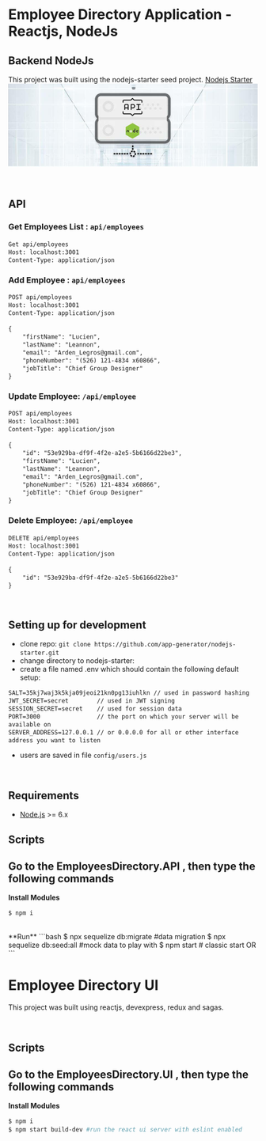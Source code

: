 
# Employee Directory Application - Reactjs, NodeJs 






## Backend NodeJs 
This project was built using the nodejs-starter seed project.
[Nodejs Starter](https://appseed.us/boilerplate-code/nodejs-starter)
<br />
![Open-Source Nodejs Starter - Product cover image.](https://github.com/app-generator/static/blob/master/products/boilerplate-code-nodejs-starter-cover.jpg?raw=true) 

<br />

## API

### Get Employees List : `api/employees`
```
Get api/employees
Host: localhost:3001
Content-Type: application/json
```

### Add Employee : `api/employees`
```
POST api/employees
Host: localhost:3001
Content-Type: application/json

{
    "firstName": "Lucien",
    "lastName": "Leannon",
    "email": "Arden_Legros@gmail.com",
    "phoneNumber": "(526) 121-4834 x60866",
    "jobTitle": "Chief Group Designer"
}
```

### Update Employee: `/api/employee`
```
POST api/employees
Host: localhost:3001
Content-Type: application/json

{
    "id": "53e929ba-df9f-4f2e-a2e5-5b6166d22be3", 
    "firstName": "Lucien",
    "lastName": "Leannon",
    "email": "Arden_Legros@gmail.com",
    "phoneNumber": "(526) 121-4834 x60866",
    "jobTitle": "Chief Group Designer"
}
```

### Delete Employee: `/api/employee`
```
DELETE api/employees
Host: localhost:3001
Content-Type: application/json

{
    "id": "53e929ba-df9f-4f2e-a2e5-5b6166d22be3"
}
```



<br />

## Setting up for development
* clone repo: `git clone https://github.com/app-generator/nodejs-starter.git` 
* change directory to nodejs-starter: 
* create a file named .env which should contain the following default setup:
```
SALT=35kj7waj3k5kja09jeoi21kn0pg13iuhlkn // used in password hashing
JWT_SECRET=secret        // used in JWT signing
SESSION_SECRET=secret    // used for session data
PORT=3000                // the port on which your server will be available on
SERVER_ADDRESS=127.0.0.1 // or 0.0.0.0 for all or other interface address you want to listen
```
* users are saved in file `config/users.js`

<br />

## Requirements
- [Node.js](https://nodejs.org/) >= 6.x



## Scripts
## Go to the EmployeesDirectory.API , then type the following commands
**Install Modules**
```bash
$ npm i
```
<br />
**Run**
```bash
$ npx sequelize db:migrate #data migration
$ npx sequelize db:seed:all #mock data to play with
$ npm start # classic start OR 
```

# Employee Directory UI
   This project was built using reactjs, devexpress, redux and sagas.
<br />

<br />

## Scripts
## Go to the EmployeesDirectory.UI , then type the following commands
**Install Modules**
```bash
$ npm i
$ npm start build-dev #run the react ui server with eslint enabled
```
<br>